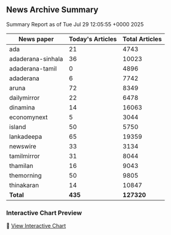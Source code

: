 <!-- @format -->

## News Archive Summary

Summary Report as of Tue Jul 29 12:05:55 +0000 2025

| News paper         | Today's Articles | Total Articles |
|--------------------|------------------|----------------|
| ada               | 21          | 4743        |
| adaderana-sinhala               | 36          | 10023        |
| adaderana-tamil               | 0          | 4896        |
| adaderana               | 6          | 7742        |
| aruna               | 72          | 8349        |
| dailymirror               | 22          | 6478        |
| dinamina               | 14          | 16063        |
| economynext               | 5          | 3044        |
| island               | 50          | 5750        |
| lankadeepa               | 65          | 19359        |
| newswire               | 33          | 3134        |
| tamilmirror               | 31          | 8044        |
| thamilan               | 16          | 9043        |
| themorning               | 50          | 9805        |
| thinakaran               | 14          | 10847        |
| **Total**          | **435**      | **127320** |

### Interactive Chart Preview
🔗 [View Interactive Chart](https://itscharukadeshan.github.io/sl_news_archive_data/news_chart_by_newspaper.html)

